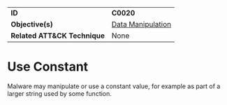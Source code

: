 |||
|---|---|
|**ID**|**C0020**|
|**Objective(s)**|[Data Manipulation](https://github.com/MBCProject/mbc-markdown/tree/master/micro-behaviors/data-manipulation)|
|**Related ATT&CK Technique**|None|


Use Constant
============
Malware may manipulate or use a constant value, for example as part of a larger string used by some function.
